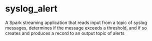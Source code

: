 # syslog_alert
A Spark streaming application that reads input from a topic of syslog messages, determines if the message exceeds a threshold, and if so creates and produces a record to an output topic of alerts
